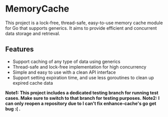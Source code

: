 # MemoryCache
This project is a lock-free, thread-safe, easy-to-use memory cache module for Go that supports generics. 
It aims to provide efficient and concurrent data storage and retrieval.
## Features
* Support caching of any type of data using generics
* Thread-safe and lock-free implementation for high concurrency
* Simple and easy to use with a clean API interface
* Support setting expiration time, and use less goroutines to clean up expired cache data

**Note1: This project includes a dedicated testing branch for running test cases. Make sure to switch to that branch for testing purposes.**
**Note2: I can only reopen a repository due to I can't fix enhance-cache's go get bug :( .**
